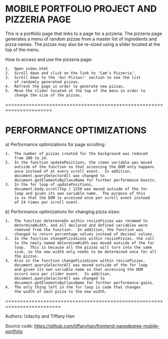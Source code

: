 MOBILE PORTFOLIO PROJECT AND PIZZERIA PAGE
===========================================

This is a portfolio page that links to a page for a pizzeria.
The pizzeria page generates a menu of random pizzas from a master list
of ingredients and pizza names.  The pizzas may also be re-sized
using a slider located at the top of the menu.

How to access and use the pizzeria page:

	1.  Open index.html
	2.  Scroll down and click on the link to 'Cam's Pizzeria'.
	3.  Scroll down to the 'Our Pizzas!' section to see the list
		of randomly generated pizzas.
	4.  Refresh the page in order to generate new pizzas.
	5.  Move the slider located at the top of the menu in order to
		change the size of the pizzas.

======================================================================

PERFORMANCE OPTIMIZATIONS
=========================

a) Performance optimizations for page scrolling:

	1.  The number of pizzas created for the background was reduced
		from 200 to 24.
	2.  In the function updatePositions, the items variable was moved
		outside of the function so that accessing the DOM only happens
		once instead of at every scroll event.  In addition,
		document.querySelectorAll was changed to
		document.getElementsByClassName for further performance boosts.
	3.  In the for loop of updatePositions,
		document.body.scrollTop / 1250 was moved outside of the for
		loop and given its own variable name.  The purpose of this
		is so that the DOM is accessed once per scroll event instead
		of 24 times per scroll event.

b) Performance optimizations for changing pizza sizes:

	1.  The function determineDx within resizePizzas was renamed to
		determineWidth, and all declared and defined variables were
		removed from the function.  In addition, the function was
		changed to return percentage values instead of decimal values.
	2.  In the function changePizzaSizes within resizePizzas, the call
		to the newly named determineWidth was moved outside of the for
		loop.  This is because all the pizzas will turn into the same
		size, so the new width only needs to be determined once for all
		the pizzas.
	3.  Also in the function changePizzaSizes within resizePizzas,
		document.querySelectorAll was moved outside of the for loop
		and given its own variable name so that accessing the DOM
		occurs once per slider event.  In addition,
		document.querySelectorAll was changed to
		document.getElementsByClassName for further performance gains.
	4.  The only thing left in the for loop is code that changes
		the width of each pizza to the new width.

=========================================================================

Authors: Udacity and Tiffany Han

Source code: https://github.com/tiffanyhan/frontend-nanodegree-mobile-portfolio